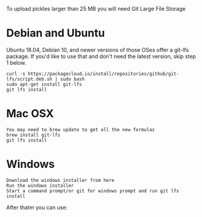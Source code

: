 To upload pickles larger than 25 MB you will need Git Large File Storage

# Debian and Ubuntu

Ubuntu 18.04, Debian 10, and newer versions of those OSes offer a git-lfs package. If you'd like to use that and don't need the latest version, skip step 1 below.

    curl -s https://packagecloud.io/install/repositories/github/git-lfs/script.deb.sh | sudo bash
    sudo apt-get install git-lfs
    git lfs install

# Mac OSX

    You may need to brew update to get all the new formulas
    brew install git-lfs
    git lfs install

# Windows

    Download the windows installer from here
    Run the windows installer
    Start a command prompt/or git for windows prompt and run git lfs install

After thatm you can use:


